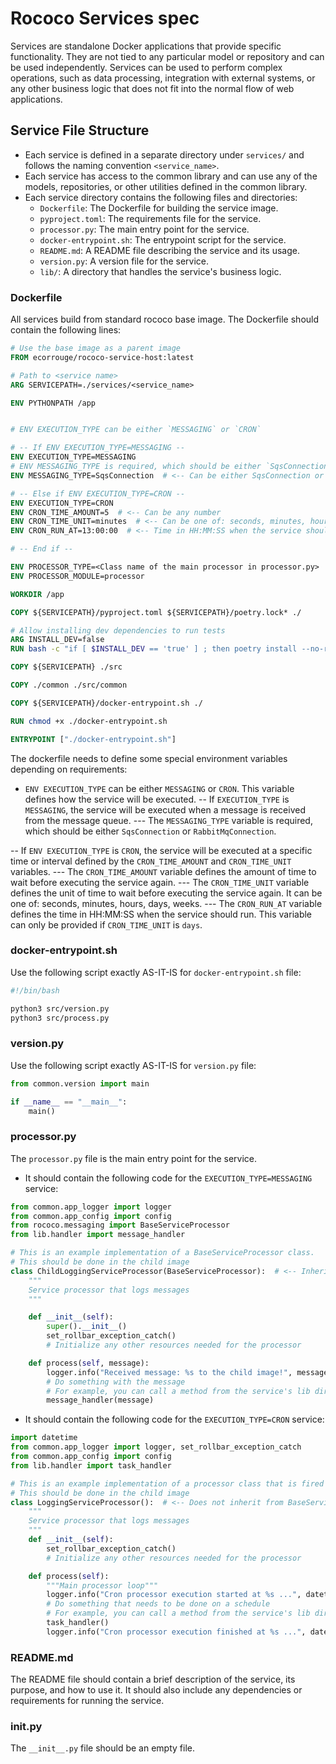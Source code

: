 # Rococo Services spec

Services are standalone Docker applications that provide specific functionality. They are not tied to any particular model or repository and can be used independently. Services can be used to perform complex operations, such as data processing, integration with external systems, or any other business logic that does not fit into the normal flow of web applications.


## Service File Structure

- Each service is defined in a separate directory under `services/` and follows the naming convention `<service_name>`.
- Each service has access to the common library and can use any of the models, repositories, or other utilities defined in the common library.
- Each service directory contains the following files and directories:
    - `Dockerfile`: The Dockerfile for building the service image.
    - `pyproject.toml`: The requirements file for the service.
    - `processor.py`: The main entry point for the service.
    - `docker-entrypoint.sh`: The entrypoint script for the service.
    - `README.md`: A README file describing the service and its usage.
    - `version.py`: A version file for the service.
    - `lib/`: A directory that handles the service's business logic.


### Dockerfile

All services build from standard rococo base image. The Dockerfile should contain the following lines:

```dockerfile
# Use the base image as a parent image
FROM ecorrouge/rococo-service-host:latest

# Path to <service name>
ARG SERVICEPATH=./services/<service_name>

ENV PYTHONPATH /app


# ENV EXECUTION_TYPE can be either `MESSAGING` or `CRON`

# -- If ENV EXECUTION_TYPE=MESSAGING --
ENV EXECUTION_TYPE=MESSAGING
# ENV MESSAGING_TYPE is required, which should be either `SqsConnection` or `RabbitMqConnection`.
ENV MESSAGING_TYPE=SqsConnection  # <-- Can be either SqsConnection or RabbitMqConnection depending on requirements.

# -- Else if ENV EXECUTION_TYPE=CRON --
ENV EXECUTION_TYPE=CRON
ENV CRON_TIME_AMOUNT=5  # <-- Can be any number
ENV CRON_TIME_UNIT=minutes  # <-- Can be one of: seconds, minutes, hours, days, weeks
ENV CRON_RUN_AT=13:00:00  # <-- Time in HH:MM:SS when the service should run. Can be only provided if CRON_TIME_UNIT is `days`.

# -- End if --

ENV PROCESSOR_TYPE=<Class name of the main processor in processor.py>
ENV PROCESSOR_MODULE=processor

WORKDIR /app

COPY ${SERVICEPATH}/pyproject.toml ${SERVICEPATH}/poetry.lock* ./

# Allow installing dev dependencies to run tests
ARG INSTALL_DEV=false
RUN bash -c "if [ $INSTALL_DEV == 'true' ] ; then poetry install --no-root ; else poetry install --no-root --no-dev ; fi"

COPY ${SERVICEPATH} ./src

COPY ./common ./src/common

COPY ${SERVICEPATH}/docker-entrypoint.sh ./

RUN chmod +x ./docker-entrypoint.sh

ENTRYPOINT ["./docker-entrypoint.sh"]
```

The dockerfile needs to define some special environment variables depending on requirements:

- `ENV EXECUTION_TYPE` can be either `MESSAGING` or `CRON`. This variable defines how the service will be executed.
-- If `EXECUTION_TYPE` is `MESSAGING`, the service will be executed when a message is received from the message queue.
--- The `MESSAGING_TYPE` variable is required, which should be either `SqsConnection` or `RabbitMqConnection`.

-- If `ENV EXECUTION_TYPE` is `CRON`, the service will be executed at a specific time or interval defined by the `CRON_TIME_AMOUNT` and `CRON_TIME_UNIT` variables.
--- The `CRON_TIME_AMOUNT` variable defines the amount of time to wait before executing the service again.
--- The `CRON_TIME_UNIT` variable defines the unit of time to wait before executing the service again. It can be one of: seconds, minutes, hours, days, weeks.
--- The `CRON_RUN_AT` variable defines the time in HH:MM:SS when the service should run. This variable can only be provided if `CRON_TIME_UNIT` is `days`.


### docker-entrypoint.sh

Use the following script exactly AS-IT-IS for `docker-entrypoint.sh` file:

```sh
#!/bin/bash

python3 src/version.py
python3 src/process.py
```

### version.py

Use the following script exactly AS-IT-IS for `version.py` file:

```python
from common.version import main

if __name__ == "__main__":
    main()
```

### processor.py
The `processor.py` file is the main entry point for the service. 

- It should contain the following code for the `EXECUTION_TYPE=MESSAGING` service:

```python
from common.app_logger import logger
from common.app_config import config
from rococo.messaging import BaseServiceProcessor
from lib.handler import message_handler

# This is an example implementation of a BaseServiceProcessor class.
# This should be done in the child image
class ChildLoggingServiceProcessor(BaseServiceProcessor):  # <-- Inherits from BaseServiceProcessor for MESSAGING.
    """
    Service processor that logs messages
    """

    def __init__(self):
        super().__init__()
        set_rollbar_exception_catch()
        # Initialize any other resources needed for the processor

    def process(self, message):
        logger.info("Received message: %s to the child image!", message)
        # Do something with the message
        # For example, you can call a method from the service's lib directory
        message_handler(message)
```

- It should contain the following code for the `EXECUTION_TYPE=CRON` service:

```python
import datetime
from common.app_logger import logger, set_rollbar_exception_catch
from common.app_config import config
from lib.handler import task_handler

# This is an example implementation of a processor class that is fired by crontab.
# This should be done in the child image
class LoggingServiceProcessor():  # <-- Does not inherit from BaseServiceProcessor for CRON.
    """
    Service processor that logs messages
    """
    def __init__(self):
        set_rollbar_exception_catch()
        # Initialize any other resources needed for the processor

    def process(self):
        """Main processor loop"""
        logger.info("Cron processor execution started at %s ...", datetime.datetime.now(datetime.timezone.utc))
        # Do something that needs to be done on a schedule
        # For example, you can call a method from the service's lib directory
        task_handler()
        logger.info("Cron processor execution finished at %s ...", datetime.datetime.now(datetime.timezone.utc))

```


### README.md

The README file should contain a brief description of the service, its purpose, and how to use it. It should also include any dependencies or requirements for running the service.

### __init__.py
The `__init__.py` file should be an empty file.
